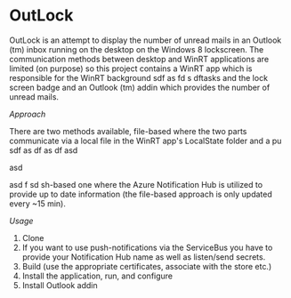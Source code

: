 OutLock
=======

OutLock is an attempt to display the number of unread mails in an Outlook (tm) inbox running on the desktop on the Windows 8 lockscreen. The communication methods between desktop and WinRT applications are limited (on purpose) so this project contains a WinRT app which is responsible for the WinRT background 
sdf
as
fd
s
dftasks and the lock screen badge and an Outlook (tm) addin which provides the number of unread mails.

*Approach*

There are two methods available, file-based where the two parts communicate via a local file in the WinRT app's LocalState folder and a pu
sdf
as
df
as
df
asd

asd

asd
f
sd
sh-based one where the Azure Notification Hub is utilized to provide up to date information (the file-based approach is only updated every ~15 min).

*Usage* 

1. Clone
2. If you want to use push-notifications via the ServiceBus  you have to provide your Notification Hub name as well as listen/send secrets.
3. Build (use the appropriate certificates, associate with the store etc.)
4. Install the application, run, and configure
5. Install Outlook addin
